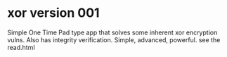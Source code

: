 
# xor version 001

Simple One Time Pad type app that solves some inherent xor encryption vulns. Also has integrity verification. Simple, advanced, powerful. see the read.html 
